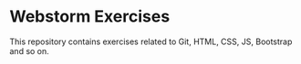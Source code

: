 # Webstorm Exercises
This repository contains exercises related to Git, HTML, CSS, JS, Bootstrap and so on.

